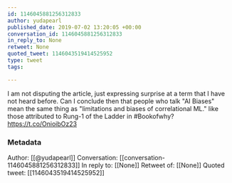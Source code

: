 ```yaml
---
id: 1146045881256312833
author: yudapearl
published_date: 2019-07-02 13:20:05 +00:00
conversation_id: 1146045881256312833
in_reply_to: None
retweet: None
quoted_tweet: 1146043519414525952
type: tweet
tags:

---
```


I am not disputing the article, just expressing surprise at a term that I have not
heard before. Can I conclude then that people who talk "AI Biases" mean the same thing as "limitations and biases of correlational ML." like those attributed to Rung-1 of the Ladder in #Bookofwhy? https://t.co/OnioibOz23

### Metadata

Author: [[@yudapearl]]
Conversation: [[conversation-1146045881256312833]]
In reply to: [[None]]
Retweet of: [[None]]
Quoted tweet: [[1146043519414525952]]
